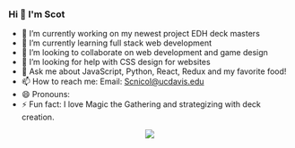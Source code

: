 ### Hi 👋 I'm Scot 

- 🔭 I’m currently working on my newest project EDH deck masters
- 🌱 I’m currently learning full stack web development
- 👯 I’m looking to collaborate on web development and game design
- 🤔 I’m looking for help with CSS design for websites
- 💬 Ask me about JavaScript, Python, React, Redux and my favorite food!
- 📫 How to reach me: Email: Scnicol@ucdavis.edu
- 😄 Pronouns: 
- ⚡ Fun fact: I love Magic the Gathering and strategizing with deck creation. 
<div id="header" align="center">
<img src="https://media.giphy.com/media/HLB0nLA36GCCo6JuB5/giphy.gif">
</div>
